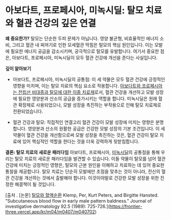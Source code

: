 ﻿

# 아보다트, 프로페시아, 미녹시딜: 탈모 치료와 혈관 건강의 깊은 연결

**왜 중요한가?** 
탈모는 단순한 두피 문제가 아닙니다. 영양 불균형, 비효율적인 에너지 소비, 그리고 혈관 내 찌꺼기로 인한 모세혈관 막힘은 탈모의 핵심 원인입니다. 이는 모발에 필요한 에너지 공급을 감소시키며, 궁극적으로 탈모를 유발합니다. 여기서 중요한 점은, 아보다트, 프로페시아, 미녹시딜이 모두 혈관 건강에 개선을 준다는 사실입니다.

**깊이 알아보기** 

-   아보다트, 프로페시아, 미녹시딜의 공통점: 이 세 약물은 모두 혈관 건강에 긍정적인 영향을 미치며, 이는 탈모 치료의 핵심 요소로 작용합니다. [아보다트와 프로페시아는 전립선 비대증과 탈모에 대한 이중 치료제](https://frontier-three.vercel.app/kr/m03/m0302)로서, 혈관 건강을 개선하고 모발 성장에 필요한 영양분과 산소의 공급을 증가시키는 역할을 합니다. 미녹시딜은 원래 혈관 확장제로 사용되었으나, 모발 성장을 촉진하는 부작용으로 인해 탈모 치료제로 전환되었습니다.

-   혈관 건강과 탈모: 직접적인 연결고리
혈관 건강이 모발 성장에 미치는 영향은 분명합니다. 영양분과 산소의 원활한 공급은 건강한 모발 성장의 기본 조건입니다. 이 세 약물이 혈관 건강을 개선함으로써 모발 성장을 촉진하는 것은, 혈관 건강이 탈모 치료에 있어 핵심적인 역할을 한다는 것을 더욱 강력하게 뒷받침합니다.

**결론: 탈모 치료의 새로운 패러다임**
아보다트, 프로페시아, [미녹시딜](https://frontier-three.vercel.app/kr/m04/m0404/https://frontier-three.vercel.app/kr/m04/m0401/m040101)의 공통점을 통해 우리는 탈모 치료의 새로운 패러다임을 발견할 수 있습니다. 이들 약물이 탈모를 넘어 혈관 건강에 미치는 긍정적인 영향은, 탈모의 근본 원인을 이해하고 치료하는 데 있어 중요한 통찰을 제공합니다. 탈모 치료는 단순히 모발에만 초점을 맞추는 것이 아니라, 전신의 혈관 건강을 개선하는 것에서 출발해야 합니다. 이것이야말로 건강한 모발 성장을 위한 진정한 해결책이 될 것입니다.

[출처
. \[논문\] [탈모와 혈액순환](/m04/m0407/m040702) Klemp, Per, Kurt Peters, and Birgitte Hansted. "Subcutaneous blood flow in early male pattern baldness." Journal of investigative dermatology 92.5 (1989): 725-726.](https://frontier-three.vercel.app/kr/m04/m0407/m040702)
<!--stackedit_data:
eyJoaXN0b3J5IjpbMTgwODM5Mjc4OCwyNzQ2Nzk1NDddfQ==
-->